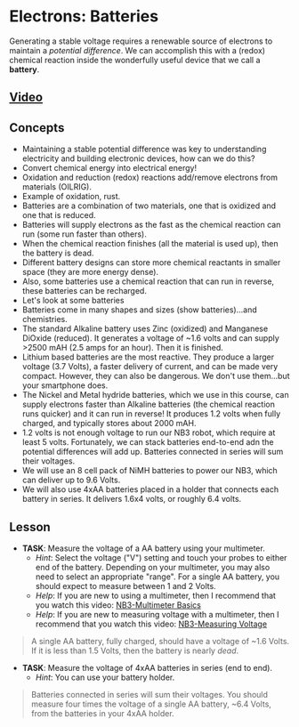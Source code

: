 # Electrons: Batteries
Generating a stable voltage requires a renewable source of electrons to maintain a *potential difference*. We can accomplish this with a (redox) chemical reaction inside the wonderfully useful device that we call a **battery**.

## [Video](https://vimeo.com/1029278169)

## Concepts
- Maintaining a stable potential difference was key to understanding electricity and building electronic devices, how can we do this?
- Convert chemical energy into electrical energy!
- Oxidation and reduction (redox) reactions add/remove electrons from materials (OILRIG).
- Example of oxidation, rust.
- Batteries are a combination of two materials, one that is oxidized and one that is reduced.
- Batteries will supply electrons as the fast as the chemical reaction can run (some run faster than others).
- When the chemical reaction finishes (all the material is used up), then the battery is dead.
- Different battery designs can store more chemical reactants in smaller space (they are more energy dense).
- Also, some batteries use a chemical reaction that can run in reverse, these batteries can be recharged.
- Let's look at some batteries
- Batteries come in many shapes and sizes (show batteries)...and chemistries.
- The standard Alkaline battery uses Zinc (oxidized) and Manganese DiOxide (reduced). It generates a voltage of ~1.6 volts and can supply >2500 mAH (2.5 amps for an hour). Then it is finished.
- Lithium based batteries are the most reactive. They produce a larger voltage (3.7 Volts), a faster delivery of current, and can be made very compact. However, they can also be dangerous. We don't use them...but your smartphone does.
- The Nickel and Metal hydride batteries, which we use in this course, can supply electrons faster than Alkaline batteries (the chemical reaction runs quicker) and it can run in reverse! It produces 1.2 volts when fully charged, and typically stores about 2000 mAH.
- 1.2 volts is not enough voltage to run our NB3 robot, which require at least 5 volts. Fortunately, we can stack batteries end-to-end adn the potential differences will add up. Batteries connected in series will sum their voltages.
- We will use an 8 cell pack of NiMH batteries to power our NB3, which can deliver up to 9.6 Volts.
- We will also use 4xAA batteries placed in a holder that connects each battery in series. It delivers 1.6x4 volts, or roughly 6.4 volts.

## Lesson

- **TASK**: Measure the voltage of a AA battery using your multimeter.
  - *Hint*: Select the voltage ("V") setting and touch your probes to either end of the battery. Depending on your multimeter, you may also need to select an appropriate "range". For a single AA battery, you should expect to measure between 1 and 2 Volts.
  - *Help*: If you are new to using a multimeter, then I recommend that you watch this video: [NB3-Multimeter Basics](https://vimeo.com/1027764019)
  - *Help*: If you are new to measuring voltage with a multimeter, then I recommend that you watch this video: [NB3-Measuring Voltage](https://vimeo.com/1027762531)
> A single AA battery, fully charged, should have a voltage of ~1.6 Volts. If it is less than 1.5 Volts, then the battery is nearly *dead*.

- **TASK**: Measure the voltage of 4xAA batteries in series (end to end).
  - *Hint*: You can use your battery holder.
> Batteries connected in series will sum their voltages. You should measure four times the voltage of a single AA battery, ~6.4 Volts, from the batteries in your 4xAA holder.
